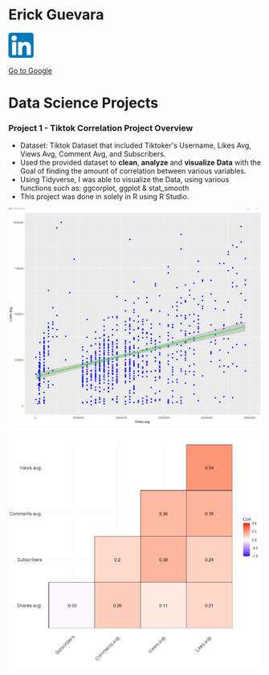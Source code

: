 # Erick Guevara


<img src="https://github.com/Erickg1129/erickg1129.github.io/blob/main/images/linkeid.png"  width="50" height="50">

<a href="https://google.com" class="button">Go to Google</a>

# Data Science Projects
### Project 1 - Tiktok Correlation Project Overview
* Dataset: Tiktok Dataset that included Tiktoker's Username, Likes Avg, Views Avg, Comment Avg, and Subscribers.
* Used the provided dataset to **clean**, **analyze** and **visualize** **Data** with the Goal of finding the amount of correlation between various variables.
* Using Tidyverse, I was able to visualize the Data, using various functions such as: ggcorplot, ggplot & stat_smooth
* This project was done in solely in R using R Studio. 

![alt text](/images/geom_point.png)

![alt text](/images/ggcor.png)


